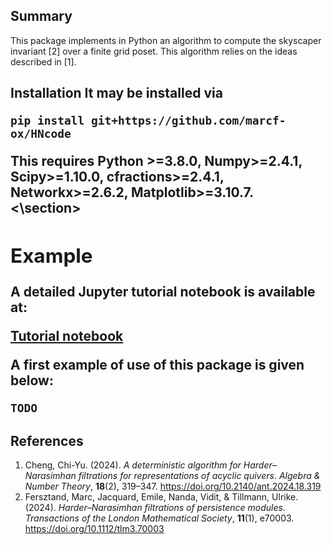 <section>
  <h2>Summary</h2>
   This package implements in Python an algorithm to compute the skyscaper invariant [2] over a finite grid poset. This algorithm relies on the ideas described in [1]. 
</section>

<section>
  <h2>
    Installation
    It may be installed via

```
pip install git+https://github.com/marcf-ox/HNcode
```

This requires Python >=3.8.0, Numpy>=2.4.1, Scipy>=1.10.0, cfractions>=2.4.1, Networkx>=2.6.2, Matplotlib>=3.10.7.
<\section>

<section>
  <h2>
    Example
  </h2> 

 A detailed Jupyter tutorial notebook is available at:

<a href = https://github.com/marcf-ox/HNcode/notebook/tuto.ipynb> Tutorial notebook </a>

A first example of use of this package is given below:

```
TODO
```


  </h2>
</section> 


<section>
  <h2>References</h2>
  <ol>
    <li>
      Cheng, Chi-Yu. (2024). <cite>A deterministic algorithm for Harder–Narasimhan filtrations for representations of acyclic quivers</cite>. <em>Algebra & Number Theory</em>, <strong>18</strong>(2), 319–347. 
      <a href="https://doi.org/10.2140/ant.2024.18.319" target="_blank" rel="noopener">https://doi.org/10.2140/ant.2024.18.319</a>
    </li>
    <li>
      Fersztand, Marc, Jacquard, Emile, Nanda, Vidit, & Tillmann, Ulrike. (2024). <cite>Harder–Narasimhan filtrations of persistence modules</cite>. <em>Transactions of the London Mathematical Society</em>, <strong>11</strong>(1), e70003. 
      <a href="https://doi.org/10.1112/tlm3.70003" target="_blank" rel="noopener">https://doi.org/10.1112/tlm3.70003</a>
    </li>
  </ol>
</section>
